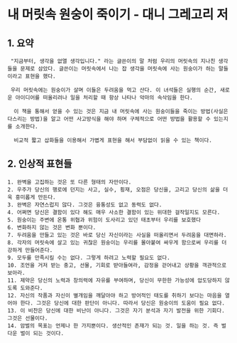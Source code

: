 # 내 머릿속 원숭이 죽이기 - 대니 그레고리 저
## 1. 요약
     "지금부터, 생각을 없앨 생각입니다." 라는 글쓴이의 말 처럼 우리의 머릿속의 지나친 생각들을 문제로 삼았다. 글쓴이는 머릿속에서 나는 잡 생각을 머릿속에 사는 원숭이가 하는 말들이라고 표현을 했다. 

     우리 머릿속에는 원숭이가 살며 이들은 두려움을 먹고 산다. 이 녀석들은 실행의 순간, 새로운 아이디어를 떠올리려나 일을 처리할 때 항상 나타나 악마의 속삭임을 한다. 

      이 책을 통해서 얻을 수 있는 것은 지금 내 머릿속에 사는 원숭이들을 죽이는 방법(사실은 다스리는 방법)을 알고 어떤 사고방식을 해야 하며 구체적으로 어떤 방법을 활용할 수 있는지를 소개한다. 
    
      비교적 짧고 삽화들을 이용해서 가볍게 표현을 해서 부담없이 읽을 수 있는 책이다.  

## 2. 인상적 표현들
    1. 완벽을 고집하는 것은 또 다른 형태의 자만이다.
    2. 우주가 당신의 행로에 던지는 사고, 실수, 횡재, 오점은 당신을, 고리고 당신의 삶을 더욱 흥미롭게 만든다.
    3. 완벽은 자연스럽지 않다. 그것은 융통성도 없고 동력도 없다. 
    4. 어쩌면 당신은 결함이 있다 해도 매우 사소한 결함이 있는 위대한 걸작일지도 모른다.
    5. 원숭이는 주변에 온통 위협과 위험이 도사리고 있던 태초부터 우리를 보호했다
    6. 변화하지 않는 것은 변화 뿐이다.
    7. 두려움을 만들고 있는 것은 바로 당신 자신이라는 사실을 떠올리면서 두려움을 대면하라.
    8. 각자의 머릿속에 살고 있는 귀찮은 원숭이는 우리를 몰아붙여 싸우게 함으로써 우리를 더 강하게 만들어준다.
    9. 모두를 만족시킬 수는 없다. 그렇게 하려고 노력할 필요도 없다. 
    10. 조언을 거저 받는 충고, 선물, 기회로 받아들여라, 감정을 걷어내고 상황을 객관적으로 보아라. 
    11. 제약은 당신의 노력과 창의력에 자유를 부여하며, 당신이 무한한 가능성에 압도당하지 않도록 도와준다.
    12. 자신의 작품과 자신이 별개임을 깨달아야 하고 방어적인 태도를 취하기 보다는 마음을 열어야 한다. 그것은 당신에 대한 판단이 아니다. 따라서 당신은 원숭이의 도움이 필요 없다.  
    13. 이 비찬은 당신에 대한 비난이 아니다. 그것은 자기 분석과 자기 발전을 위한 기회다. 그것은 선물이다. 
    14. 암벌의 목표는 언제나 한 가지뿐이다. 생산적인 존재가 되는 것. 일을 하는 것. 즉 벌다운 벌이 되는 것이다.